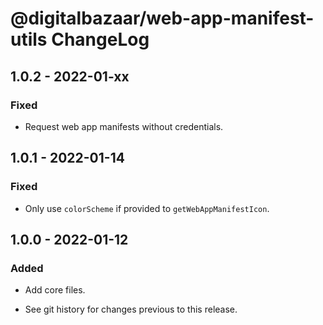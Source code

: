 # @digitalbazaar/web-app-manifest-utils ChangeLog

## 1.0.2 - 2022-01-xx

### Fixed
- Request web app manifests without credentials.

## 1.0.1 - 2022-01-14

### Fixed
- Only use `colorScheme` if provided to `getWebAppManifestIcon`.

## 1.0.0 - 2022-01-12

### Added
- Add core files.

- See git history for changes previous to this release.
